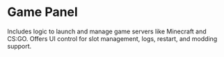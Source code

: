 # Game Panel

Includes logic to launch and manage game servers like Minecraft and CS:GO. Offers UI control for slot management, logs, restart, and modding support.
